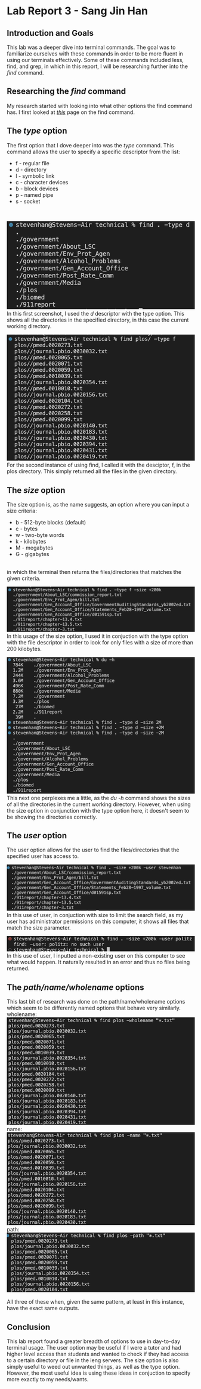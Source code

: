 <html>
<h1>Lab Report 3 - Sang Jin Han</h1>

<h2>Introduction and Goals</h2>

<p>
This lab was a deeper dive into terminal commands. The goal was to familiarize ourselves with these commands in order to be more fluent in using our terminals effectively. Some of these commands included less, find, and grep, in which in this report, I will be researching further into the <em>find</em> command.
</p>

<h2>Researching the <em>find</em> command</h2>

<p>
My research started with looking into what other options the find command has. I first looked at  
<a href="https://linuxize.com/post/how-to-find-files-in-linux-using-the-command-line/#find-files-by-modification-date"><em>this</em></a>
page on the find command.
</p>

<h2>The <em>type</em> option</h2>

<p>
 The first option that I dove deeper into was the <em>type</em> command. This command allows the user to specify a specific descriptor from the list: <br>
<ul>
    <li>f - regular file</li>
    <li>d - directory</li>
    <li>l - symbolic link</li>
    <li>c - character devices</li>
    <li>b - block devices</li>
    <li>p - named pipe</li>
    <li>s - socket</li>
</ul><br>
</p>

<p>
<img src="typecmd.png" alt="type command with d"><br>
In this first screenshot, I used the <em>d</em> descriptor with the type option. This shows all the directories in the specified directory, in this case the current working directory.<br>
</p>

<p>
<img src="typecmd2.png" alt="type command with f"><br>
For the second instance of using find, I called it with the desciptor, f, in the plos directory. This simply returned all the files in the given directory.
</p>

<h2>The <em>size</em> option</h2>
<p>
The size option is, as the name suggests, an option where you can input a size criteria:
<ul>
    <li>b - 512-byte blocks (default)</li>
    <li>c - bytes</li>
    <li>w - two-byte words</li>
    <li>k - kilobytes</li>
    <li>M - megabytes</li>
    <li>G - gigabytes</li>
</ul><br>
in which the terminal then returns the files/directories that matches the given criteria.
</p>

<p>
<img src="sizecmd1.png" alt="size option with type"><br>
In this usage of the size option, I used it in conjuction with the type option with the file descriptor in order to look for only files with a size of more than 200 kilobytes.
</p>

<p>
<img src="sizecmd2.png" alt="size option with directory"><br>
This next one perplexes me a little, as the <em>du -h</em> command shows the sizes of all the directories in the current working directory. However, when using the size option in conjunction with the type option here, it doesn't seem to be showing the directories correctly.
</p>

<h2>The <em>user</em> option</h2>

<p>
The user option allows for the user to find the files/directories that the specified user has access to.
</p>

<p>
<img src="usercmd1.png" alt="user option with size"><br>
In this use of user, in conjuction with size to limit the search field, as my user has administrator permissions on this computer, it shows all files that match the size parameter.
</p>

<p>
<img src="usercmd2.png" alt="user option no user"><br>
In this use of user, I inputted a non-existing user on this computer to see what would happen. It naturally resulted in an error and thus no files being returned.
</p>

<h2>The <em>path/name/wholename</em> options</h2>

<p>
This last bit of research was done on the path/name/wholename options which seem to be differently named options that behave very similarly. <br>
wholename:
<img src="wholename.png"><br>
name:
<img src="name.png"><br>
path:
<img src="path.png"><br>

All three of these when, given the same pattern, at least in this instance, have the exact same outputs.
</p>

<h2>Conclusion</h2>
<p>
This lab report found a greater breadth of options to use in day-to-day terminal usage. The user option may be useful if I were a tutor and had higher level access than students and wanted to check if they had access to a certain directory or file in the ieng servers. The size option is also simply useful to weed out unwanted things, as well as the type option. However, the most useful idea is using these ideas in conjuction to specify more exactly to my needs/wants.
</p>
</html>